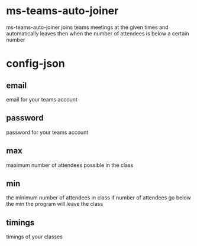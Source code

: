# ms-teams-auto-joiner

ms-teams-auto-joiner joins teams meetings at the given times and automatically leaves then when the number of attendees is below a certain number

# config-json 

## email
email for your teams account

## password
password for your teams account

## max
maximum number of attendees possible in the class

## min
the minimum number of attendees in class if number of attendees go below the min the program will leave the class

## timings
timings of your classes 

